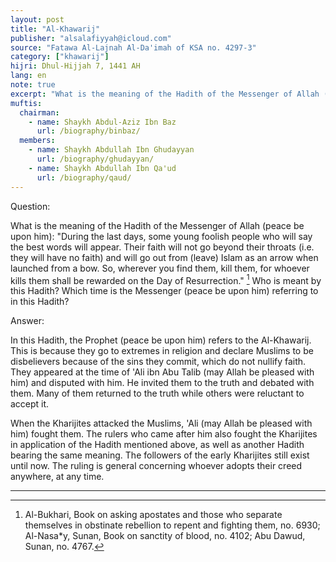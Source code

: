 ```yaml
---
layout: post
title: "Al-Khawarij"
publisher: "alsalafiyyah@icloud.com"
source: "Fatawa Al-Lajnah Al-Da'imah of KSA no. 4297-3"
category: ["khawarij"]
hijri: Dhul-Hijjah 7, 1441 AH
lang: en
note: true
excerpt: "What is the meaning of the Hadith of the Messenger of Allah (peace be upon him): "During the last days, some young foolish people who will say the best words will appear. "
muftis:
  chairman: 
    - name: Shaykh Abdul-Aziz Ibn Baz
      url: /biography/binbaz/
  members:
    - name: Shaykh Abdullah Ibn Ghudayyan
      url: /biography/ghudayyan/
    - name: Shaykh Abdullah Ibn Qa'ud
      url: /biography/qaud/
---
```


Question: 

What is the meaning of the Hadith of the Messenger of Allah (peace be upon him): "During the last days, some young foolish people who will say the best words will appear. Their faith will not go beyond their throats (i.e. they will have no faith) and will go out from (leave) Islam as an arrow when launched from a bow. So, wherever you find them, kill them, for whoever kills them shall be rewarded on the Day of Resurrection." [^1] Who is meant by this Hadith? Which time is the Messenger (peace be upon him) referring to in this Hadith?

Answer:

In this Hadith, the Prophet (peace be upon him) refers to the Al-Khawarij. This is because they go to extremes in religion and declare Muslims to be disbelievers because of the sins they commit, which do not nullify faith. They appeared at the time of 'Ali ibn Abu Talib (may Allah be pleased with him) and disputed with him. He invited them to the truth and debated with them. Many of them returned to the truth while others were reluctant to accept it. 

When the Kharijites attacked the Muslims, 'Ali (may Allah be pleased with him) fought them. The rulers who came after him also fought the Kharijites in application of the Hadith mentioned above, as well as another Hadith bearing the same meaning. The followers of the early Kharijites still exist until now. The ruling is general concerning whoever adopts their creed anywhere, at any time.

---

[^1]: Al-Bukhari, Book on asking apostates and those who separate themselves in obstinate rebellion to repent and fighting them, no. 6930; Al-Nasa*y, Sunan, Book on sanctity of blood, no. 4102; Abu Dawud, Sunan, no. 4767.
